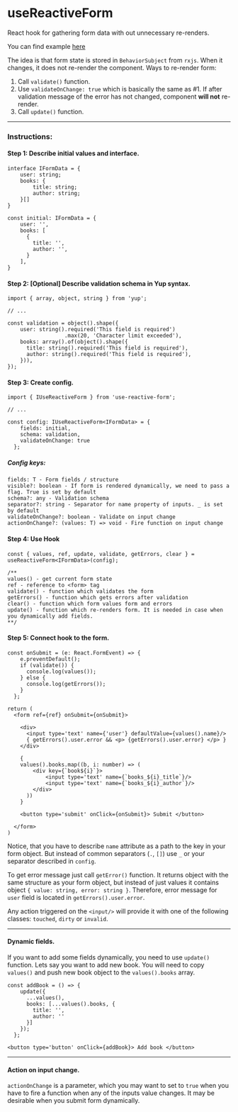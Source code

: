 # useReactiveForm

React hook for gathering form data with out unnecessary re-renders. 

You can find example [here](https://stackblitz.com/edit/react-ts-edmmec?file=Example.tsx)

The idea is that form state is stored in `BehaviorSubject` from `rxjs`. When it changes,
it does not re-render the component. Ways to re-render form:
1. Call `validate()` function.
2. Use `validateOnChange: true` which is basically the same as #1. If after validation message of the error
has not changed, component **will not** re-render.
3. Call `update()` function.
___


### Instructions:
#### Step 1: Describe initial values and interface.

    interface IFormData = {
        user: string;
        books: {
            title: string;
            author: string;
        }[]
    }
    
    const initial: IFormData = {
        user: '',
        books: [
          {
            title: '',
            author: '',  
          }
        ],
    }

#### Step 2: [Optional] Describe validation schema in Yup syntax.

    import { array, object, string } from 'yup';
    
    // ...
    
    const validation = object().shape({
        user: string().required('This field is required')
                      .max(20, 'Character limit exceeded'),
        books: array().of(object().shape({
          title: string().required('This field is required'),
          author: string().required('This field is required'),
        })),
    });

#### Step 3: Create config.

    import { IUseReactiveForm } from 'use-reactive-form';
    
    // ...
    
    const config: IUseReactiveForm<IFormData> = {
        fields: initial,
        schema: validation,
        validateOnChange: true
      };
   
##### Config keys:   
    fields: T - Form fields / structure  
    visible?: boolean - If form is rendered dynamically, we need to pass a flag. True is set by default  
    schema?: any - Validation schema  
    separator?: string - Separator for name property of inputs. _ is set by default  
    validateOnChange?: boolean - Validate on input change
    actionOnChange?: (values: T) => void - Fire function on input change

#### Step 4: Use Hook

    const { values, ref, update, validate, getErrors, clear } = useReactiveForm<IFormData>(config);
    
    /**
    values() - get current form state
    ref - reference to <form> tag
    validate() - function which validates the form
    getErrors() - function which gets errors after validation
    clear() - function which form values form and errors
    update() - function which re-renders form. It is needed in case when you dynamically add fields.
    **/
    
#### Step 5: Connect hook to the form.

    const onSubmit = (e: React.FormEvent) => {
        e.preventDefault();
        if (validate()) {
          console.log(values());
        } else {
          console.log(getErrors());
        }
      };
    
    return (
      <form ref={ref} onSubmit={onSubmit}>
      
        <div>
          <input type='text' name={'user'} defaultValue={values().name}/>
          { getErrors().user.error && <p> {getErrors().user.error} </p> }
        </div>
      
        {
        values().books.map((b, i: number) => (
            <div key={`book${i}`}>
                <input type='text' name={`books_${i}_title`}/>
                <input type='text' name={`books_${i}_author`}/>    
            </div>
          ))
        }
      
        <button type='submit' onClick={onSubmit}> Submit </button>
      
      </form>
    )
    
Notice, that you have to describe `name` attribute as a path to the key in your form object.
But instead of common separators (`.`, `[]`) use `_` or your separator described in `config`.  

To get error message just call `getError()` function. It returns object with the same structure as your
form object, but instead of just values it contains object `{ value: string, error: string }`. 
Therefore, error message for `user` field is located in `getErrors().user.error`.

Any action triggered on the `<input/>` will provide it with one of the following classes:   `touched`, `dirty` or `invalid`.
___
#### Dynamic fields.

If you want to add some fields dynamically, you need to use `update()` function. 
Lets say you want to add new book. You will need to copy `values()` and push new book object to the `values().books` array.

    const addBook = () => {
        update({
          ...values(),
          books: [...values().books, {
            title: '',
            author: ''
          }]
        });
      };
      
    <button type='button' onClick={addBook}> Add book </button>

___
#### Action on input change.
`actionOnChange` is a parameter, which you may want to set to `true` when you have to fire 
a function when any of the inputs value changes. It may be desirable when you submit form dynamically.
